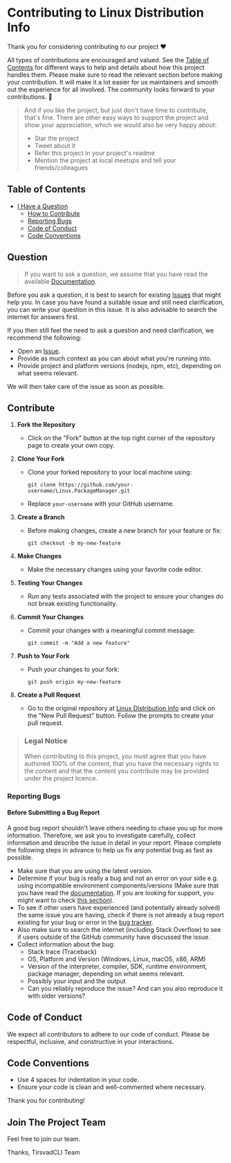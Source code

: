 # Contributing to Linux Distribution Info

Thank you for considering contributing to our project ❤️

All types of contributions are encouraged and valued. See the [Table of Contents](#table-of-contents) for different ways to help and details about how this project handles them. Please make sure to read the relevant section before making your contribution. It will make it a lot easier for us maintainers and smooth out the experience for all involved. The community looks forward to your contributions. 🎉

> And if you like the project, but just don't have time to contribute, that's fine. There are other easy ways to support the project and show your appreciation, which we would also be very happy about:
> - Star the project
> - Tweet about it
> - Refer this project in your project's readme
> - Mention the project at local meetups and tell your friends/colleagues

## Table of Contents

- [I Have a Question](#question)
  - [How to Contribute](#contribute)
  - [Reporting Bugs](#before-submitting-a-bug-report)
  - [Code of Conduct](#code-of-conduct)
  - [Code Conventions](#code-conventions)

## Question
> If you want to ask a question, we assume that you have read the available [Documentation]().

Before you ask a question, it is best to search for existing [Issues](https://github.com/TirsvadCLI/Linux.PackageManager/issues) that might help you. In case you have found a suitable issue and still need clarification, you can write your question in this issue. It is also advisable to search the internet for answers first.

If you then still feel the need to ask a question and need clarification, we recommend the following:

- Open an [Issue](https://github.com/TirsvadCLI/Linux.PackageManager/issues/new).
- Provide as much context as you can about what you're running into.
- Provide project and platform versions (nodejs, npm, etc), depending on what seems relevant.

We will then take care of the issue as soon as possible.

<!-- omit in toc -->
## Contribute

1. **Fork the Repository**
   - Click on the "Fork" button at the top right corner of the repository page to create your own copy.

2. **Clone Your Fork**
   - Clone your forked repository to your local machine using:
     ```
     git clone https://github.com/your-username/Linux.PackageManager.git
     ```
   - Replace `your-username` with your GitHub username.

3. **Create a Branch**
   - Before making changes, create a new branch for your feature or fix:
     ```
     git checkout -b my-new-feature
     ```

4. **Make Changes**
   - Make the necessary changes using your favorite code editor.

5. **Testing Your Changes**
   - Run any tests associated with the project to ensure your changes do not break existing functionality.

6. **Commit Your Changes**
   - Commit your changes with a meaningful commit message:
     ```
     git commit -m "Add a new feature"
     ```

7. **Push to Your Fork**
   - Push your changes to your fork:
     ```
     git push origin my-new-feature
     ```

8. **Create a Pull Request**
   - Go to the original repository at [Linux Distribution Info](https://github.com/TirsvadCLI/Linux.PackageManager) and click on the "New Pull Request" button. Follow the prompts to create your pull request.

> ### Legal Notice <!-- omit in toc -->
> When contributing to this project, you must agree that you have authored 100% of the content, that you have the necessary rights to the content and that the content you contribute may be provided under the project licence.

### Reporting Bugs

<!-- omit in toc -->
#### Before Submitting a Bug Report
A good bug report shouldn't leave others needing to chase you up for more information. Therefore, we ask you to investigate carefully, collect information and describe the issue in detail in your report. Please complete the following steps in advance to help us fix any potential bug as fast as possible.

- Make sure that you are using the latest version.
- Determine if your bug is really a bug and not an error on your side e.g. using incompatible environment components/versions (Make sure that you have read the [documentation](). If you are looking for support, you might want to check [this section](#i-have-a-question)).
- To see if other users have experienced (and potentially already solved) the same issue you are having, check if there is not already a bug report existing for your bug or error in the [bug tracker](https://github.com/TirsvadCLI/Linux.PackageManager/issues?q=label%3Abug).
- Also make sure to search the internet (including Stack Overflow) to see if users outside of the GitHub community have discussed the issue.
- Collect information about the bug:
  - Stack trace (Traceback)
  - OS, Platform and Version (Windows, Linux, macOS, x86, ARM)
  - Version of the interpreter, compiler, SDK, runtime environment, package manager, depending on what seems relevant.
  - Possibly your input and the output
  - Can you reliably reproduce the issue? And can you also reproduce it with older versions?


## Code of Conduct

We expect all contributors to adhere to our code of conduct. Please be respectful, inclusive, and constructive in your interactions.

## Code Conventions

- Use 4 spaces for indentation in your code.
- Ensure your code is clean and well-commented where necessary.

Thank you for contributing!

## Join The Project Team
Feel free to join our team.

Thanks,
TirsvadCLI Team